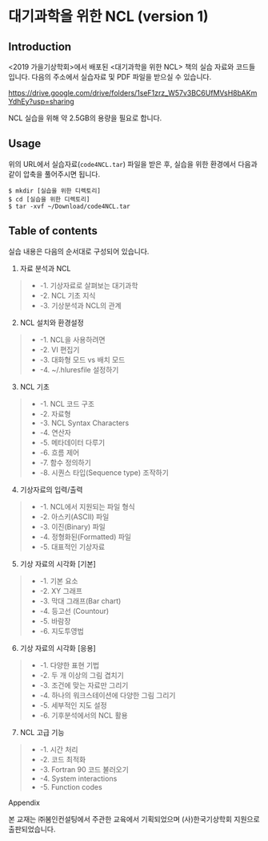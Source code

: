 # 대기과학을 위한 NCL (version 1)


## Introduction
<2019 가을기상학회>에서 배포된 <대기과학을 위한 NCL> 책의 실습 자료와 코드들입니다. 다음의 주소에서 실습자료 및 PDF 파일을 받으실 수 있습니다.  
  
https://drive.google.com/drive/folders/1seF1zrz_W57v3BC6UfMVsH8bAKmYdhEy?usp=sharing

NCL 실습을 위해 약 2.5GB의 용량을 필요로 합니다.  
  
## Usage
위의 URL에서 실습자료(`code4NCL.tar`) 파일을 받은 후, 실습을 위한 환경에서 다음과 같이 압축을 풀어주시면 됩니다.
```
$ mkdir [실습을 위한 디렉토리]
$ cd [실습을 위한 디렉토리]
$ tar -xvf ~/Download/code4NCL.tar
``` 

## Table of contents
실습 내용은 다음의 순서대로 구성되어 있습니다.
1. 자료 분석과 NCL
>    - -1. 기상자료로 살펴보는 대기과학
>    - -2. NCL 기초 지식
>    - -3. 기상분석과 NCL의 관계
> 
2. NCL 설치와 환경설정
>    - -1. NCL을 사용하려면
>    - -2. VI 편집기
>    - -3. 대화형 모드 vs 배치 모드
>    - -4. ~/.hluresfile 설정하기
> 
3. NCL 기초
>    - -1. NCL 코드 구조
>    - -2. 자료형
>    - -3. NCL Syntax Characters
>    - -4. 연산자
>    - -5. 메타데이터 다루기
>    - -6. 흐름 제어
>    - -7. 함수 정의하기
>    - -8. 시퀀스 타입(Sequence type) 조작하기
> 
4. 기상자료의 입력/출력
>    - -1. NCL에서 지원되는 파일 형식
>    - -2. 아스키(ASCII) 파일
>    - -3. 이진(Binary) 파일
>    - -4. 정형화된(Formatted) 파일
>    - -5. 대표적인 기상자료
> 
5. 기상 자료의 시각화 [기본]
>    - -1. 기본 요소
>    - -2. XY 그래프
>    - -3. 막대 그래프(Bar chart)
>    - -4. 등고선 (Countour)
>    - -5. 바람장
>    - -6. 지도투영법
> 
6. 기상 자료의 시각화 [응용]
>    - -1. 다양한 표현 기법
>    - -2. 두 개 이상의 그림 겹치기
>    - -3. 조건에 맞는 자료만 그리기
>    - -4. 하나의 워크스테이션에 다양한 그림 그리기
>    - -5. 세부적인 지도 설정
>    - -6. 기후분석에서의 NCL 활용
> 
7. NCL 고급 기능
>    - -1. 시간 처리
>    - -2. 코드 최적화
>    - -3. Fortran 90 코드 불러오기
>    - -4. System interactions
>    - -5. Function codes
> 
Appendix
  

본 교재는 ㈜봄인컨설팅에서 주관한 교육에서 기획되었으며 (사)한국기상학회 지원으로 출판되었습니다.
